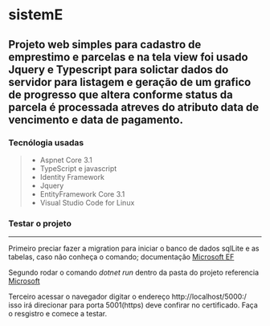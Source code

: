 # sistemE
## Projeto web simples para cadastro de emprestimo e parcelas e na tela view foi usado Jquery e Typescript para solictar dados do servidor para listagem e geração de um grafico de progresso que altera conforme status da parcela é processada atreves do atributo data de vencimento e data de pagamento.

### Tecnólogia usadas
> * Aspnet Core 3.1
> * TypeScript e javascript
> * Identity Framework 
> * Jquery
> * EntityFramework Core 3.1
> * Visual Studio Code for Linux

### Testar o projeto

** **
Primeiro preciar fazer a migration para iniciar o banco de dados sqlLite e as tabelas, caso não conheça o comando; documentação [Microsoft EF](https://docs.microsoft.com/pt-br/ef/core/managing-schemas/migrations/?tabs=dotnet-core-cli)

Segundo rodar o comando *dotnet run* dentro da pasta do projeto referencia [Microsoft](https://docs.microsoft.com/pt-br/dotnet/core/tools/dotnet-run)

Terceiro acessar o navegador digitar o endereço http://localhost/5000:/ isso irá direcionar para porta 5001(https) deve confirar no certificado. Faça o resgistro e comece a testar.

